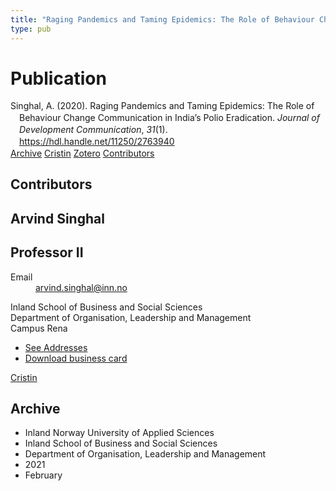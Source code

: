 ```yaml
---
title: "Raging Pandemics and Taming Epidemics: The Role of Behaviour Change Communication in India’s Polio Eradication"
type: pub
---
```

<h1>Publication</h1>
<article id="csl-bib-container-RWLA4E3L" class="csl-bib-container">
  <div class="csl-bib-body" style="line-height: 1.35; padding-left: 1em; text-indent:-1em;">
  <div class="csl-entry">Singhal, A. (2020). Raging Pandemics and Taming Epidemics: The Role of Behaviour Change Communication in India&#x2019;s Polio Eradication. <i>Journal of Development Communication</i>, <i>31</i>(1). <a href="https://hdl.handle.net/11250/2763940">https://hdl.handle.net/11250/2763940</a></div>
</div>
  <div class="csl-bib-buttons">
    <a href="#taxonomy-article-RWLA4E3L" class="csl-bib-button">Archive</a>
    <a href="https://app.cristin.no/results/show.jsf?id=1890278" alt="Cristin URL" class="csl-bib-button">Cristin</a>
    <a href="http://zotero.org/groups/5022929/items/RWLA4E3L" alt="Zotero URL" class="csl-bib-button">Zotero</a>
    <a href="#contributors-article-RWLA4E3L" class="csl-bib-button">Contributors</a>
  </div>
  <div id="csl-bib-meta-container-RWLA4E3L"></div>
</article>
<div id="csl-bib-meta-RWLA4E3L" class="csl-bib-meta">
  <article id="contributors-article-RWLA4E3L" class="contributors-article">
    <h1>Contributors</h1>
    <div class="personas">
<div class="vrtx-hinn-person-card">
<div class="photo">
<i class="lar la-user-circle missing-person"></i>
</div>
<div class="info">
<hgroup><h1>Arvind Singhal</h1>
<h2>Professor II</h2>
</hgroup><dl>
<dt>Email</dt>
<dd>
<a href="mailto:arvind.singhal@inn.no">arvind.singhal@inn.no</a>
</dd>
</dl>
<p>
Inland School of Business and Social Sciences<br>
Department of Organisation, Leadership and Management<br>
Campus Rena
</p>
<ul class="vrtx-hinn-links">
<li><a href="https://www.inn.no/english/find-an-employee/arvind-singhal.html#vrtx-hinn-addresses">See Addresses</a></li>
<li><a href="https://www.inn.no/english/find-an-employee/arvind-singhal.html?vrtx=vcf">Download business card</a></li>
</ul>
</div>
</div>
<a href="https://app.cristin.no/persons/show.jsf?id=863653" alt="Cristin URL" class="personas-cristin">Cristin</a>
</div>
  </article>
  <article id="taxonomy-article-RWLA4E3L" class="taxonomy-article">
    <h1>Archive</h1>
    <ul>
      <li>Inland Norway University of Applied Sciences</li>
      <li>Inland School of Business and Social Sciences</li>
      <li>Department of Organisation, Leadership and Management</li>
      <li>2021</li>
      <li>February</li>
    </ul>
  </article>
</div>
